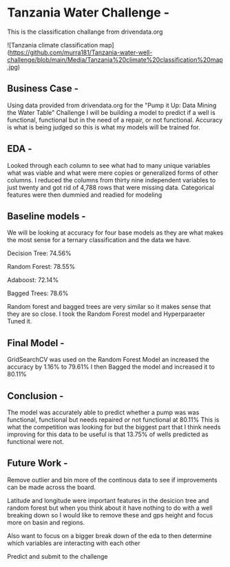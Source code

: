 # Tanzania Water Challenge -
This is the classification challange from drivendata.org

![Tanzania climate classification map] (https://github.com/murra181/Tanzania-water-well-challenge/blob/main/Media/Tanzania%20climate%20classification%20map.jpg)

## Business Case - 
Using data provided from drivendata.org for the "Pump it Up: Data Mining the Water Table" Challenge I will be building a model to predict if a well is functional, functional but in the need of a repair, or not functional. Accuracy is what is being judged so this is what my models will be trained for.

## EDA -
Looked through each column to see what had to many unique variables what was viable and what were mere copies or generalized forms of other columns. I reduced the columns from thirty nine independent variables to just twenty and got rid of 4,788 rows that were missing data. Categorical features were then dummied and readied for modeling

## Baseline models -
We will be looking at accuracy for four base models as they are what makes the most sense for a ternary classification and the data we have.

Decision Tree: 74.56%

Random Forest: 78.55%

Adaboost: 72.14%

Bagged Trees: 78.6%

Random forest and bagged trees are very similar so it makes sense that they are so close. I took the Random Forest model and Hyperparaeter Tuned it.

## Final Model -

GridSearchCV was used on the Random Forest Model an increased the accuracy by 1.16% to 79.61%
I then Bagged the model and increased it to 80.11% 

## Conclusion - 
The model was accurately able to predict whether a pump was was functional, functional but needs repaired or not functional at 80.11% 
This is what the competition was looking for but the biggest part that I think needs improving for this data to be useful is that 13.75% of wells predicted as functional were not.


## Future Work - 
Remove outlier and bin more of the continous data to see if improvements can be made across the board. 

Latitude and longitude were important features in the desicion tree and random forest but when you think about it have nothing to do with a well breaking down so I would like to remove these and gps height and focus more on basin and regions. 

Also want to focus on a bigger break down of the eda to then determine which variables are interacting with each other

Predict and submit to the challenge


